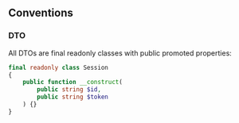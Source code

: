 ## Conventions

### DTO
All DTOs are final readonly classes with public promoted properties:

```php
final readonly class Session
{
    public function __construct(
        public string $id,
        public string $token
    ) {}
}
